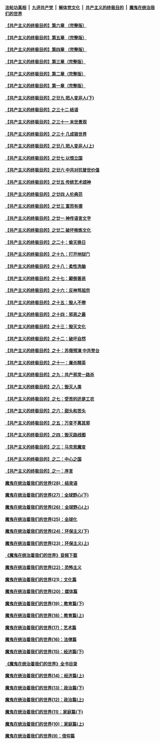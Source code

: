 ####  [法轮功真相](../../../../basic/blob/master/README.md?t=04131801) &nbsp;|&nbsp; [九评共产党](../../../../9ping.md/blob/master/README.md?t=04131801) &nbsp;|&nbsp; [解体党文化](../../../../jtdwh.md/blob/master/README.md?t=04131801)  &nbsp;|&nbsp; [共产主义的终极目的](../../../../gczydzjmd.md/blob/master/README.md?t=04131801) &nbsp;|&nbsp; [魔鬼在统治我们的世界](../../../../mgztzwmdsj.md/blob/master/README.md?t=04131801) 

#### [【共产主义的终极目的】第六章 （完整版）](../pages/nsc422/n11428913.md?t=04131801) 

#### [【共产主义的终极目的】第五章 （完整版）](../pages/nsc422/n11428912.md?t=04131801) 

#### [【共产主义的终极目的】第四章 （完整版）](../pages/nsc422/n11428907.md?t=04131801) 

#### [【共产主义的终极目的】第三章（完整版）](../pages/nsc422/n11428848.md?t=04131801) 

#### [【共产主义的终极目的】第二章（完整版）](../pages/nsc422/n11428831.md?t=04131801) 

#### [【共产主义的终极目的】第一章（完整版）](../pages/nsc422/n11417651.md?t=04131801) 

#### [【共产主义的终极目的】之廿九 把人变非人(下)](../pages/nsc422/n11344140.md?t=04131801) 

#### [【共产主义的终极目的】之三十二 结语](../pages/nsc422/n11360535.md?t=04131801) 

#### [【共产主义的终极目的】之三十一 末世景观](../pages/nsc422/n11351129.md?t=04131801) 

#### [【共产主义的终极目的】之三十 几成狼世界](../pages/nsc422/n11348280.md?t=04131801) 

#### [【共产主义的终极目的】之廿八 把人变非人(上)](../pages/nsc422/n11340492.md?t=04131801) 

#### [【共产主义的终极目的】之廿七 以恨立国](../pages/nsc422/n11336944.md?t=04131801) 

#### [【共产主义的终极目的】之廿六 中共对抗普世价值](../pages/nsc422/n11324785.md?t=04131801) 

#### [【共产主义的终极目的】之廿五 传统艺术颂神](../pages/nsc422/n11296396.md?t=04131801) 

#### [【共产主义的终极目的】之廿四 人伦典范](../pages/nsc422/n11296397.md?t=04131801) 

#### [【共产主义的终极目的】之廿三 富而有德](../pages/nsc422/n11283598.md?t=04131801) 

#### [【共产主义的终极目的】之廿一 神传语言文字](../pages/nsc422/n11263265.md?t=04131801) 

#### [【共产主义的终极目的】之廿二 破坏修炼文化](../pages/nsc422/n11245728.md?t=04131801) 

#### [【共产主义的终极目的】之二十：偷天换日](../pages/nsc422/n11238846.md?t=04131801) 

#### [【共产主义的终极目的】之十九：打开地狱门](../pages/nsc422/n11206376.md?t=04131801) 

#### [【共产主义的终极目的】之十八：柔性洗脑](../pages/nsc422/n11199994.md?t=04131801) 

#### [【共产主义的终极目的】之十七：颠倒善恶](../pages/nsc422/n11179782.md?t=04131801) 

#### [【共产主义的终极目的】之十六：反神骂祖宗](../pages/nsc422/n11166798.md?t=04131801) 

#### [【共产主义的终极目的】之十五：毁人不倦](../pages/nsc422/n11166792.md?t=04131801) 

#### [【共产主义的终极目的】之十四：邪恶之最](../pages/nsc422/n11150249.md?t=04131801) 

#### [【共产主义的终极目的】之十三：毁灭文化](../pages/nsc422/n11135227.md?t=04131801) 

#### [【共产主义的终极目的】之十二：破坏自然](../pages/nsc422/n11135214.md?t=04131801) 

#### [【共产主义的终极目的】之十：苏俄预演 中共登台](../pages/nsc422/n11118424.md?t=04131801) 

#### [【共产主义的终极目的】之十一：屠杀精英](../pages/nsc422/n11118442.md?t=04131801) 

#### [【共产主义的终极目的】之九：共产邪灵一路杀](../pages/nsc422/n11114139.md?t=04131801) 

#### [【共产主义的终极目的】之八：毁灭人类](../pages/nsc422/n11108503.md?t=04131801) 

#### [【共产主义的终极目的】之七：受苦的还是工农](../pages/nsc422/n11101809.md?t=04131801) 

#### [【共产主义的终极目的】之六：甜头和苦头](../pages/nsc422/n11096971.md?t=04131801) 

#### [【共产主义的终极目的】之五：万变不离其邪](../pages/nsc422/n11091285.md?t=04131801) 

#### [【共产主义的终极目的】之四：毁灭路线图](../pages/nsc422/n11086284.md?t=04131801) 

#### [【共产主义的终极目的】之三：马克思魔变](../pages/nsc422/n11061941.md?t=04131801) 

#### [【共产主义的终极目的】之二：中心之国](../pages/nsc422/n11047728.md?t=04131801) 

#### [【共产主义的终极目的】之一：序言](../pages/nsc422/n11086077.md?t=04131801) 

#### [魔鬼在统治着我们的世界(28)：结束语](../pages/nsc422/n10936246.md?t=04131801) 

#### [魔鬼在统治着我们的世界(27)：全球野心(下)](../pages/nsc422/n10928319.md?t=04131801) 

#### [魔鬼在统治着我们的世界(26)：全球野心(上)](../pages/nsc422/n10900318.md?t=04131801) 

#### [魔鬼在统治着我们的世界(25)：全球化](../pages/nsc422/n10788205.md?t=04131801) 

#### [魔鬼在统治着我们的世界(24)：环保主义(下)](../pages/nsc422/n10695307.md?t=04131801) 

#### [魔鬼在统治着我们的世界(23)：环保主义(上)](../pages/nsc422/n10688613.md?t=04131801) 

#### [《魔鬼在统治着我们的世界》音频下载](../pages/nsc422/n10635553.md?t=04131801) 

#### [魔鬼在统治着我们的世界(22)：恐怖主义](../pages/nsc422/n10614727.md?t=04131801) 

#### [魔鬼在统治着我们的世界(21)：文化篇](../pages/nsc422/n10597706.md?t=04131801) 

#### [魔鬼在统治着我们的世界(20)：媒体篇](../pages/nsc422/n10586579.md?t=04131801) 

#### [魔鬼在统治着我们的世界(19)：教育篇(下)](../pages/nsc422/n10564808.md?t=04131801) 

#### [魔鬼在统治着我们的世界(18)：教育篇(上)](../pages/nsc422/n10526970.md?t=04131801) 

#### [魔鬼在统治着我们的世界(17)：艺术篇](../pages/nsc422/n10499093.md?t=04131801) 

#### [魔鬼在统治着我们的世界(16)：法律篇](../pages/nsc422/n10485969.md?t=04131801) 

#### [魔鬼在统治着我们的世界(15)：经济篇(下)](../pages/nsc422/n10469975.md?t=04131801) 

#### [《魔鬼在统治着我们的世界》全书目录](../pages/nsc422/n10464261.md?t=04131801) 

#### [魔鬼在统治着我们的世界(14)：经济篇(上)](../pages/nsc422/n10457370.md?t=04131801) 

#### [魔鬼在统治着我们的世界(13)：政治篇(下)](../pages/nsc422/n10448270.md?t=04131801) 

#### [魔鬼在统治着我们的世界(12)：政治篇(上)](../pages/nsc422/n10444576.md?t=04131801) 

#### [魔鬼在统治着我们的世界(11)：家庭篇(下)](../pages/nsc422/n10440961.md?t=04131801) 

#### [魔鬼在统治着我们的世界(10)：家庭篇(上)](../pages/nsc422/n10435448.md?t=04131801) 

#### [魔鬼在统治着我们的世界(9)：信仰篇](../pages/nsc422/n10432159.md?t=04131801) 

